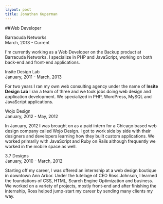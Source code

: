 ```yaml
---
layout: post
title: Jonathan Kuperman
---
```

##Web Developer

<div class="job-title">Barracuda Networks</div>
<div class="sub-title">March, 2013 - Current</div>

I'm currently working as a Web Developer on the Backup product at Barracuda Networks. I specialize in PHP and JavaScript, working on both back-end and front-end applications.

<div class="job-title">Insite Design Lab</div>
<div class="sub-title">January, 2011 - March, 2013</div>

For two years I ran my own web consulting agency under the name of <b>Insite Design Lab</b> I ran a team of three and we took jobs doing web design and application development. We specialized in PHP, WordPress, MySQL and JavaScript applications.

<div class="job-title">Wojo Design</div>
<div class="sub-title">January, 2012 - May, 2012</div>

In January, 2012 I was brought on as a paid intern for a Chicago based web design company called Wojo Design. I got to work side by side with their designers and developers learning how they built custom applications. We worked primarily with JavaScript and Ruby on Rails although frequently we worked in the mobile space as well.

<div class="job-title">3.7 Designs</div>
<div class="sub-title">January, 2010 - March, 2012</div>

Starting off my career, I was offered an internship at a web design boutique in downtown Ann Arbor. Under the tutelage of CEO Ross Johnson, I learned the foundations of CSS, HTML, Search Engine Optimization and business. We worked on a variety of projects, mostly front-end and after finishing the internship, Ross helped jump-start my career by sending many clients my way.
